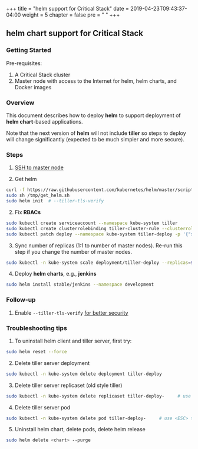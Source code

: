 +++
title = "helm support for Critical Stack"
date = 2019-04-23T09:43:37-04:00
weight = 5
chapter = false
pre = "<i class='fas fa-info'></i> "
+++

## helm chart support for Critical Stack
### Getting Started
Pre-requisites:
1. A Critical Stack cluster
1. Master node with access to the Internet for helm, helm charts, and Docker images

### Overview
This document describes how to deploy **helm** to support deployment of **helm chart**-based applications.

Note that the next version of **helm** will not include **tiller** so steps to deploy will change significantly (expected to be much simpler and more secure).

### Steps
1. [SSH to master node](../ssh_master_node/)

1. Get helm
```sh
curl -f https://raw.githubusercontent.com/kubernetes/helm/master/scripts/get > /tmp/get_helm.sh
sudo sh /tmp/get_helm.sh
sudo helm init	# --tiller-tls-verify
```

2. Fix **RBACs**
```sh
sudo kubectl create serviceaccount --namespace kube-system tiller
sudo kubectl create clusterrolebinding tiller-cluster-rule --clusterrole=cluster-admin --serviceaccount=kube-system:tiller
sudo kubectl patch deploy --namespace kube-system tiller-deploy -p '{"spec":{"template":{"spec":{"serviceAccount":"tiller"}}}}'
```

3. Sync number of replicas (1:1 to number of master nodes).  Re-run this step if you change the number of master nodes.
```sh
sudo kubectl -n kube-system scale deployment/tiller-deploy --replicas=$(kubectl get nodes --selector='node-role.kubernetes.io/master' | grep -v '^NAME ' | wc -l)
```

4. Deploy **helm charts**, e.g., **jenkins**
```sh
sudo helm install stable/jenkins --namespace development
```

### Follow-up
1. Enable `--tiller-tls-verify` [for better security](https://github.com/helm/helm/blob/master/docs/securing_installation.md)

### Troubleshooting tips
1. To uninstall helm client and tiller server, first try:
```sh
sudo helm reset --force
```

2. Delete tiller server deployment
```sh
sudo kubectl -n kube-system delete deployment tiller-deploy
```

3. Delete tiller server replicaset (old style tiller)
```sh
sudo kubectl -n kube-system delete replicaset tiller-deploy-     # use <ESC> to complete
```

4. Delete tiller server pod
```sh
sudo kubectl -n kube-system delete pod tiller-deploy-     # use <ESC> to complete
```

5. Uninstall helm chart, delete pods, delete helm release
```sh
sudo helm delete <chart> --purge
```

